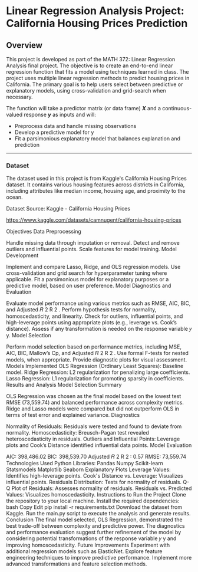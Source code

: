# Linear Regression Analysis Project: California Housing Prices Prediction


## Overview
This project is developed as part of the MATH 372: Linear Regression Analysis final project. The objective is to create an end-to-end linear regression function that fits a model using techniques learned in class. The project uses multiple linear regression methods to predict housing prices in California. The primary goal is to help users select between predictive or explanatory models, using cross-validation and grid-search when necessary.

The function will take a predictor matrix (or data frame) **_X_** and a continuous-valued response **_y_** as inputs and will:
- Preprocess data and handle missing observations
- Develop a predictive model for y
- Fit a parsimonious explanatory model that balances explanation and prediction
___________________

### Dataset
The dataset used in this project is from Kaggle's California Housing Prices dataset. It contains various housing features across districts in California, including attributes like median income, housing age, and proximity to the ocean.


Dataset Source: Kaggle - California Housing Prices

https://www.kaggle.com/datasets/camnugent/california-housing-prices



Objectives
Data Preprocessing

Handle missing data through imputation or removal.
Detect and remove outliers and influential points.
Scale features for model training.
Model Development

Implement and compare Lasso, Ridge, and OLS regression models.
Use cross-validation and grid search for hyperparameter tuning where applicable.
Fit a parsimonious model for explanatory purposes or a predictive model, based on user preference.
Model Diagnostics and Evaluation

Evaluate model performance using various metrics such as RMSE, AIC, BIC, and Adjusted 
𝑅
2
R 
2
 .
Perform hypothesis tests for normality, homoscedasticity, and linearity.
Check for outliers, influential points, and high-leverage points using appropriate plots (e.g., leverage vs. Cook’s distance).
Assess if any transformation is needed on the response variable 
𝑦
y.
Model Selection

Perform model selection based on performance metrics, including MSE, AIC, BIC, Mallow’s Cp, and Adjusted 
𝑅
2
R 
2
 .
Use formal F-tests for nested models, when appropriate.
Provide diagnostic plots for visual assessment.
Models Implemented
OLS Regression (Ordinary Least Squares): Baseline model.
Ridge Regression: L2 regularization for penalizing large coefficients.
Lasso Regression: L1 regularization for promoting sparsity in coefficients.
Results and Analysis
Model Selection Summary

OLS Regression was chosen as the final model based on the lowest test RMSE (73,559.74) and balanced performance across complexity metrics.
Ridge and Lasso models were compared but did not outperform OLS in terms of test error and explained variance.
Diagnostics

Normality of Residuals: Residuals were tested and found to deviate from normality.
Homoscedasticity: Breusch-Pagan test revealed heteroscedasticity in residuals.
Outliers and Influential Points: Leverage plots and Cook’s Distance identified influential data points.
Model Evaluation

AIC: 398,486.02
BIC: 398,539.70
Adjusted 
𝑅
2
R 
2
 : 0.57
RMSE: 73,559.74
Technologies Used
Python Libraries:
Pandas
Numpy
Scikit-learn
Statsmodels
Matplotlib
Seaborn
Explanatory Plots
Leverage Values: Identifies high-leverage points.
Cook's Distance vs. Leverage: Visualizes influential points.
Residuals Distribution: Tests for normality of residuals.
Q-Q Plot of Residuals: Assesses normality of residuals.
Residuals vs. Predicted Values: Visualizes homoscedasticity.
Instructions to Run the Project
Clone the repository to your local machine.
Install the required dependencies:
bash
Copy
Edit
pip install -r requirements.txt
Download the dataset from Kaggle.
Run the main.py script to execute the analysis and generate results.
Conclusion
The final model selected, OLS Regression, demonstrated the best trade-off between complexity and predictive power.
The diagnostics and performance evaluation suggest further refinement of the model by considering potential transformations of the response variable 
𝑦
y and improving homoscedasticity.
Future Improvements
Experiment with additional regression models such as ElasticNet.
Explore feature engineering techniques to improve predictive performance.
Implement more advanced transformations and feature selection methods.
